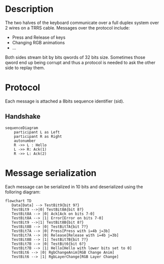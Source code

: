 # Description 

The two halves of the keyboard communicate over a full duplex system over 2 wires on a TRRS cable.
Messages over the protocol include:
 - Press and Release of keys
 - Changing RGB animations
 - ...

Both sides stream bit by bits qwords of 32 bits size.  Sometimes those qword end up being corrupt
and thus a protocol is needed to ask the other side to replay them.

# Protocol
Each message is attached a 8bits sequence identifier (sid).

## Handshake
```mermaid
sequenceDiagram
    participant L as Left
    participant R as Right
    autonumber
    R ->> L : Hello
    L ->> R: Ack(1)
    R ->> L: Ack(2)
```



# Message serialization
Each message can be serialized in 10 bits and deserialized using the folloring diagram:
```mermaid
flowchart TD
   Data[Data] --> TestBit9{bit 9?}
   TestBit9 -->|0| TestBit8A{bit 8?}
   TestBit8A --> |0| Ack[Ack on bits 7-0]
   TestBit8A --> |1| Error[Error on bits 7-0]
   TestBit9 -->|1| TestBit8B{bit 8?}
   TestBit8B --> |0| TestBit7A{bit 7?}
   TestBit7A --> |0| Press[Press with i=4b j=3b]
   TestBit7A --> |0| Release[Release with i=4b j=3b]
   TestBit8B --> |1| TestBit7B{bit 7?}
   TestBit7B --> |0| TestBit6{bit 6?}
   TestBit7B --> |1| Hello[Hello with lower bits set to 0]
   TestBit6 --> |0| RgbChangeAnim[RGB Change Anim]
   TestBit6 --> |1| RgbLayerChange[RGB Layer Change]
```
